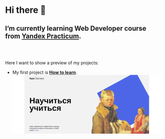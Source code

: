 # Hi there 👋

## I’m currently learning Web Developer course from [Yandex Practicum](https://practicum.yandex.ru/).
</br>
</br>

Here I want to show a preview of my projects: 

* My first project is [**How to learn**](https://ctacbarada.github.io/HowToLearn/). [![](https://raw.githubusercontent.com/ctacbarada/FRONT/main/images/ScrHTL.png)](https://ctacbarada.github.io/HowToLearn/)
